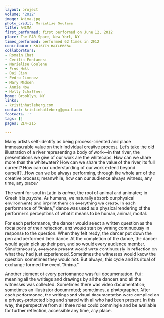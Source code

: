 ```yaml
---
layout: project
volume: '2012'
image: Anima.jpg
photo_credit: Marielise Goulene
title: ANIMA
first_performed: first performed on June 12, 2012
place: The FAR Space, New York, NY
times_performed: performed 62 times in 2012
contributor: KRISTIN HATLEBERG
collaborators:
- Romain Chat
- Cecilia Fontanesi
- Marielise Goulene
- Fred Hatt
- Dai Jian
- Pedro Jimenez
- Mary Madsen
- Annie Now
- Molly Schaffner
home: Brooklyn, NY
links:
- kristinhatleberg.com
contact: kristinhatleberg@gmail.com
footnote: ''
tags: []
pages: 214-215

---
```


Many artists self-identify as being process-oriented and place immeasurable value on their individual creative process. Let’s take the old illustration of a river representing a body of work—in that river, the presentations we give of our work are the whitecaps. How can we share more than the whitewater? How can we share the value of the river, its full current? How can our understanding of our work extend beyond ourself?...How can we be always performing, through the whole arc of the creative process; meanwhile, how can our audience always witness, any time, any place?

The word for soul in Latin is _anima_, the root of animal and animated; in Greek it is _psyche_. As humans, we naturally absorb our physical environments and imprint them on everything we create. In each performance of “Anima,” dance was used as a physical rendering of the performer’s perceptions of what it means to be human, animal, mortal.

For each performance, the dancer would select a written question as the focal point of their reflection, and would start by writing continuously in response to the question. When they felt ready, the dancer put down the pen and performed their dance. At the completion of the dance, the dancer would again pick up their pen, and so would every audience member. Simultaneously, everyone present would write continuously in reflection on what they had just experienced. Sometimes the witnesses would know the question; sometimes they would not. But always, this cycle and its ritual of exchange formed the event “Anima.”

Another element of every performance was full documentation. Full: meaning all the writings and drawings by all the dancers and all the witnesses was collected. Sometimes there was video documentation; sometimes an illustrator documented; sometimes, a photographer. After each performance, the writings and visual documentation were compiled on a privacy-protected blog and shared with all who had been present. In this way, the perspective from all three roles could commingle and be available for further reflection, accessible any time, any place.
